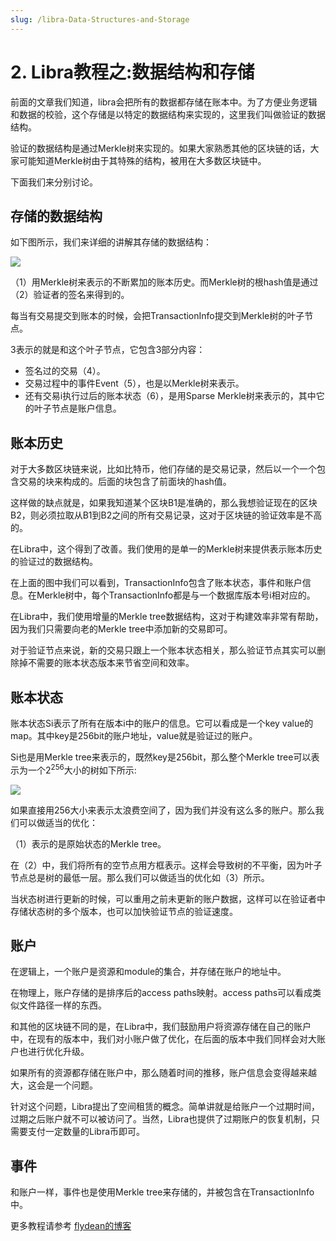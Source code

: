 ```yaml
---
slug: /libra-Data-Structures-and-Storage
---
```


# 2. Libra教程之:数据结构和存储

前面的文章我们知道，libra会把所有的数据都存储在账本中。为了方便业务逻辑和数据的校验，这个存储是以特定的数据结构来实现的，这里我们叫做验证的数据结构。

验证的数据结构是通过Merkle树来实现的。如果大家熟悉其他的区块链的话，大家可能知道Merkle树由于其特殊的结构，被用在大多数区块链中。

下面我们来分别讨论。

## 存储的数据结构

如下图所示，我们来详细的讲解其存储的数据结构：

![](https://img-blog.csdnimg.cn/20191015070222817.png)

（1）用Merkle树来表示的不断累加的账本历史。而Merkle树的根hash值是通过（2）验证者的签名来得到的。

每当有交易提交到账本的时候，会把TransactionInfo提交到Merkle树的叶子节点。

3表示的就是和这个叶子节点，它包含3部分内容：

* 签名过的交易（4）。
* 交易过程中的事件Event（5），也是以Merkle树来表示。
* 还有交易i执行过后的账本状态（6），是用Sparse Merkle树来表示的，其中它的叶子节点是账户信息。

## 账本历史

对于大多数区块链来说，比如比特币，他们存储的是交易记录，然后以一个一个包含交易的块来构成的。后面的块包含了前面块的hash值。

这样做的缺点就是，如果我知道某个区块B1是准确的，那么我想验证现在的区块B2，则必须拉取从B1到B2之间的所有交易记录，这对于区块链的验证效率是不高的。

在Libra中，这个得到了改善。我们使用的是单一的Merkle树来提供表示账本历史的验证过的数据结构。

在上面的图中我们可以看到，TransactionInfo包含了账本状态，事件和账户信息。在Merkle树中，每个TransactionInfo都是与一个数据库版本号i相对应的。

在Libra中，我们使用增量的Merkle tree数据结构，这对于构建效率非常有帮助，因为我们只需要向老的Merkle tree中添加新的交易即可。

对于验证节点来说，新的交易只跟上一个账本状态相关，那么验证节点其实可以删除掉不需要的账本状态版本来节省空间和效率。

## 账本状态

账本状态Si表示了所有在版本i中的账户的信息。它可以看成是一个key value的map。其中key是256bit的账户地址，value就是验证过的账户。

Si也是用Merkle tree来表示的，既然key是256bit，那么整个Merkle tree可以表示为一个2<sup>256</sup>大小的树如下所示:

![](https://img-blog.csdnimg.cn/20191015075523282.png)

如果直接用256大小来表示太浪费空间了，因为我们并没有这么多的账户。那么我们可以做适当的优化：

（1）表示的是原始状态的Merkle tree。

在（2）中，我们将所有的空节点用方框表示。这样会导致树的不平衡，因为叶子节点总是树的最低一层。那么我们可以做适当的优化如（3）所示。

当状态树进行更新的时候，可以重用之前未更新的账户数据，这样可以在验证者中存储状态树的多个版本，也可以加快验证节点的验证速度。

## 账户

在逻辑上，一个账户是资源和module的集合，并存储在账户的地址中。

在物理上，账户存储的是排序后的access paths映射。access paths可以看成类似文件路径一样的东西。 

和其他的区块链不同的是，在Libra中，我们鼓励用户将资源存储在自己的账户中，在现有的版本中，我们对小账户做了优化，在后面的版本中我们同样会对大账户也进行优化升级。

如果所有的资源都存储在账户中，那么随着时间的推移，账户信息会变得越来越大，这会是一个问题。

针对这个问题，Libra提出了空间租赁的概念。简单讲就是给账户一个过期时间，过期之后账户就不可以被访问了。当然，Libra也提供了过期账户的恢复机制，只需要支付一定数量的Libra币即可。


## 事件

和账户一样，事件也是使用Merkle tree来存储的，并被包含在TransactionInfo中。

更多教程请参考 [flydean的博客](www.flydean.com)
